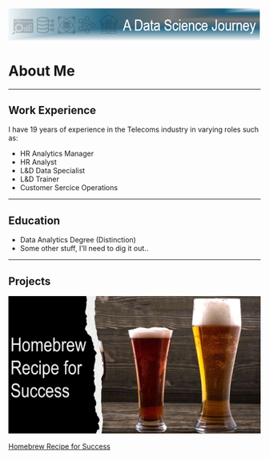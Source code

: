 ![Header](assets/Header2.png) 

# About Me
___
## Work Experience
I have 19 years of experience in the Telecoms industry in varying roles such as:
- HR Analytics Manager
- HR Analyst
- L&D Data Specialist
- L&D Trainer
- Customer Sercice Operations
___

## Education
- Data Analytics Degree (Distinction)
- Some other stuff, I'll need to dig it out..
___

## Projects
[![Homebrew Recipe for Success](assets/Homebrew.png)](./homebrew_recipe_for_success.md)

[Homebrew Recipe for Success](./homebrew_recipe_for_success.md)
